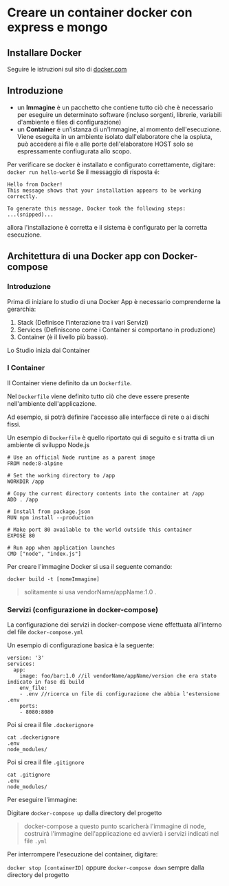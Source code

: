 # Creare un container docker con express e mongo

## Installare Docker

Seguire le istruzioni sul sito di [docker.com](https://docs.docker.com/engine/installation/#supported-platforms)

## Introduzione

* un **Immagine** è un pacchetto che contiene tutto ciò che è necessario per eseguire un determinato software (incluso sorgenti, librerie, variabili d'ambiente e files di configurazione)
* un **Container** è un'istanza di un'Immagine, al momento dell'esecuzione. Viene eseguita in un ambiente isolato dall'elaboratore che la ospiuta, può accedere ai file e alle porte dell'elaboratore HOST solo se espressamente confiugurata allo scopo.

Per verificare se docker è installato e configurato correttamente, digitare:
``docker run hello-world``
Se il messaggio di risposta é:
```
Hello from Docker!
This message shows that your installation appears to be working correctly.

To generate this message, Docker took the following steps:
...(snipped)...
```
allora l'installazione è corretta e il sistema è configurato per la corretta esecuzione.

## Architettura di una Docker app con Docker-compose

### Introduzione

Prima di iniziare lo studio di una Docker App è necessario comprenderne la gerarchia:

1. Stack (Definisce l'interazione tra i vari Servizi)
2. Services (Definiscono come i Container si comportano in produzione)
3. Container (è il livello più basso).

Lo Studio inizia dai Container

### I Container

Il Container viene definito da un ``Dockerfile``.

Nel ``Dockerfile`` viene definito tutto ciò che deve essere presente nell'ambiente dell'applicazione.

Ad esempio, si potrà definire l'accesso alle interfacce di rete o ai dischi fissi.

Un esempio di ``Dockerfile`` è  quello riportato qui di seguito e si tratta di un ambiente di sviluppo Node.js

```
# Use an official Node runtime as a parent image
FROM node:8-alpine

# Set the working directory to /app
WORKDIR /app

# Copy the current directory contents into the container at /app
ADD . /app

# Install from package.json
RUN npm install --production

# Make port 80 available to the world outside this container
EXPOSE 80

# Run app when application launches
CMD ["node", "index.js"]
```

Per creare l'immagine Docker si usa il seguente comando:

``docker build -t [nomeImmagine]``

> solitamente si usa vendorName/appName:1.0 .

### Servizi (configurazione in docker-compose)

La configurazione dei servizi in docker-compose viene effettuata all'interno del file ``docker-compose.yml`` 

Un esempio di configurazione basica è la seguente:

```
version: '3'
services: 
  app: 
    image: foo/bar:1.0 //il vendorName/appName/version che era stato indicato in fase di build
    env_file:
    - .env //ricerca un file di configurazione che abbia l'estensione .env
    ports:
    - 8080:8080
```
Poi si crea il file ``.dockerignore``

```
cat .dockerignore
.env
node_modules/
```
Poi si crea il file ``.gitignore``

```
cat .gitignore
.env
node_modules/
```

Per eseguire l'immagine:

Digitare ``docker-compose up`` dalla directory del progetto

> docker-compose a questo punto scaricherà l'immagine di node, costruirà l'immagine dell'applicazione ed avvierà i servizi indicati nel file ``.yml``

Per interrompere l'esecuzione del container, digitare:

``docker stop [containerID]``
oppure ``docker-compose down`` sempre dalla directory del progetto


